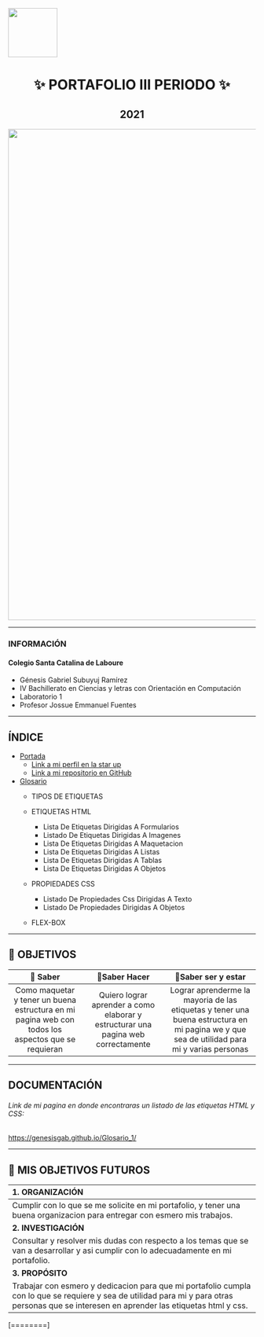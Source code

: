 <img width="100px"  src="https://static.wixstatic.com/media/d1b317_30d85a06c73e4bc7bf0952829a1cddb1~mv1.png/v1/crop/x_0,y_4,w_775,h_349/fill/w_408,h_172,al_c,q_85,usm_0.66_1.00_0.01/d1b317_30d85a06c73e4bc7bf0952829a1cddb1~mv1.webp">
<h1 align= "center">
✨ PORTAFOLIO III PERIODO ✨
</h1>
<h2 align="center">
2021
</h2>
<img width="1000px" src="https://acumbamail.com/blog/wp-content/uploads/2014/10/maquetacion-email-html.png">

------------

### INFORMACIÓN

#### Colegio Santa Catalina de Laboure

- Génesis Gabriel Subuyuj Ramírez
- IV Bachillerato en Ciencias y letras con Orientación en Computación
- Laboratorio 1
- Profesor Jossue Emmanuel Fuentes

------------

## ÍNDICE
- [Portada](https://genesisgab.github.io/Glosario_1/ "Portada")
  - [Link a mi perfil en la star up](https://jefuentes80.github.io/starup_scl/iv_computacion/GenesisSubuyuj.html "Link a mi perfil en la star up")
  - [Link a mi repositorio en GitHub](https://github.com/GenesisGab/Glosario_1 "Link a mi repositorio en GitHub")
- [Glosario](https://genesisgab.github.io/Glosario_1/glosario.html "Glosario")
  - TIPOS DE ETIQUETAS
  - ETIQUETAS HTML
     - Lista De Etiquetas Dirigidas A Formularios
     - Listado De Etiquetas Dirigidas A Imagenes
     - Lista De Etiquetas Dirigidas A Maquetacion
     - Lista De Etiquetas Dirigidas A Listas
     - Lista De Etiquetas Dirigidas A Tablas
     - Lista De Etiquetas Dirigidas A Objetos

   - PROPIEDADES CSS
     - Listado De Propiedades Css Dirigidas A Texto
     - Listado De Propiedades Dirigidas A Objetos

   - FLEX-BOX



------------
## 🌠 OBJETIVOS 

| 🌟 Saber | 🌟Saber Hacer  | 🌟Saber ser y estar |
| :------------: | :------------: | :------------: |
|  Como maquetar y tener un buena estructura en mi pagina web con todos los aspectos que se requieran  |  Quiero lograr aprender a como elaborar y estructurar una pagina web correctamente |  Lograr aprenderme la mayoria de las etiquetas y tener una buena estructura en mi pagina we y que sea de utilidad para mi y varias personas |

------------

## DOCUMENTACIÓN

######  Link de mi pagina en donde encontraras un listado de las etiquetas HTML y CSS:
https://genesisgab.github.io/Glosario_1/

------------

## 📔 MIS OBJETIVOS FUTUROS

|  1. ORGANIZACIÓN |
| :------------ |
| Cumplir con lo que se me solicite en mi portafolio, y tener una buena organizacion para entregar con esmero mis trabajos. |
 | **2. INVESTIGACIÓN**   |
|  Consultar y resolver mis dudas con respecto a los temas que se van a desarrollar y asi cumplir con lo adecuadamente en mi portafolio. |
| **3. PROPÓSITO** |
| Trabajar con esmero y dedicacion para que mi portafolio cumpla con lo que se requiere y sea de utilidad para mi y para otras personas que se interesen en aprender las etiquetas html y css.  |

[========]


